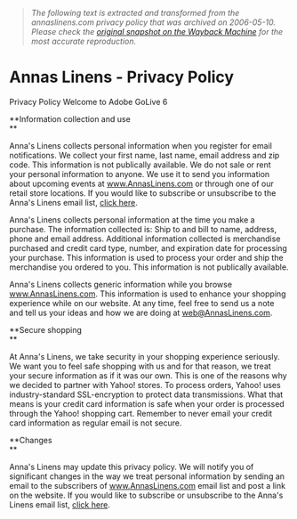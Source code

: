 > *The following text is extracted and transformed from the annaslinens.com privacy policy that was archived on 2006-05-10. Please check the [original snapshot on the Wayback Machine](https://web.archive.org/web/20060510134841id_/http%3A//www.annaslinens.com/privacy-policy.html) for the most accurate reproduction.*

# Annas Linens - Privacy Policy

Privacy Policy Welcome to Adobe GoLive 6

**Information collection and use  
**

Anna's Linens collects personal information when you register for email notifications. We collect your first name, last name, email address and zip code. This information is not publically available. We do not sale or rent your personal information to anyone. We use it to send you information about upcoming events at www.AnnasLinens.com or through one of our retail store locations. If you would like to subscribe or unsubscribe to the Anna's Linens email list, [click here](https://web.archive.org/web/20060510134841id_/http%3A//www.annaslinens.com/list.html).

Anna's Linens collects personal information at the time you make a purchase. The information collected is: Ship to and bill to name, address, phone and email address. Additional information collected is merchandise purchased and credit card type, number, and expiration date for processing your purchase. This information is used to process your order and ship the merchandise you ordered to you. This information is not publically available.

Anna's Linens collects generic information while you browse www.AnnasLinens.com. This information is used to enhance your shopping experience while on our website. At any time, feel free to send us a note and tell us your ideas and how we are doing at [web@AnnasLinens.com](mailto:web@AnnasLinens.com).

**Secure shopping  
**

At Anna's Linens, we take security in your shopping experience seriously. We want you to feel safe shopping with us and for that reason, we treat your secure information as if it was our own. This is one of the reasons why we decided to partner with Yahoo! stores. To process orders, Yahoo! uses industry-standard SSL-encryption to protect data transmissions. What that means is your credit card information is safe when your order is processed through the Yahoo! shopping cart. Remember to never email your credit card information as regular email is not secure.

**Changes  
**

Anna's Linens may update this privacy policy. We will notify you of significant changes in the way we treat personal information by sending an email to the subscribers of www.AnnasLinens.com email list and post a link on the website. If you would like to subscribe or unsubscribe to the Anna's Linens email list, [click here](https://web.archive.org/web/20060510134841id_/http%3A//www.annaslinens.com/list.html).
